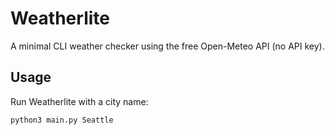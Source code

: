 # Weatherlite

A minimal CLI weather checker using the free Open-Meteo API (no API key).

## Usage

Run Weatherlite with a city name:

```bash
python3 main.py Seattle



